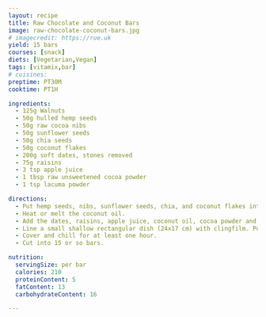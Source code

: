 ```yaml
---
layout: recipe
title: Raw Chocolate and Coconut Bars
image: raw-chocolate-coconut-bars.jpg
# imagecredit: https://rue.uk
yield: 15 bars
courses: [snack]
diets: [Vegetarian,Vegan]
tags: [vitamix,bar]
# cuisines:
preptime: PT30M
cooktime: PT1H

ingredients:
  - 125g Walnuts
  - 50g hulled hemp seeds
  - 50g raw cocoa nibs
  - 50g sunflower seeds
  - 50g chia seeds
  - 50g coconut flakes
  - 200g soft dates, stones removed
  - 75g raisins
  - 3 tsp apple juice
  - 1 tbsp raw unsweetened cocoa powder
  - 1 tsp lacuma powder

directions:
  - Put hemp seeds, nibs, sunflower seeds, chia, and coconut flakes into vitamix. Pulse on 1 until things are chopped.
  - Heat or melt the coconut oil.
  - Add the dates, raisins, apple juice, coconut oil, cocoa powder and lacuma to the seed mix in the vitamix. Pulse on 5 until you have a firm dough. Use the tamper if necessary. If it's too dry add more coconut oil.
  - Line a small shallow rectangular dish (24x17 cm) with clingfilm. Put the mixture into the dish and spread evenly. Sprinkle coconut flakes over the top and press in lightly.
  - Cover and chill for at least one hour.
  - Cut into 15 or so bars.

nutrition:
  servingSize: per bar
  calories: 210
  proteinContent: 5
  fatContent: 13
  carbohydrateContent: 16

---
```

